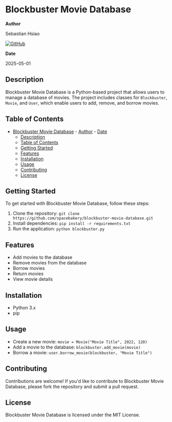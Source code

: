 # Blockbuster Movie Database

**Author**

Sebastian Hsiao

[![GitHub](https://img.shields.io/badge/GitHub-spacebakery-blue.svg)](https://github.com/spacebakery)

**Date**

2025-05-01

## Description

Blockbuster Movie Database is a Python-based project that allows users to manage a database of movies. The project includes classes for `Blockbuster`, `Movie`, and `User`, which enable users to add, remove, and borrow movies.

## Table of Contents

- [Blockbuster Movie Database](#blockbuster-movie-database)
      - [Author](#author)
      - [Date](#date)
  - [Description](#description)
  - [Table of Contents](#table-of-contents)
  - [Getting Started](#getting-started)
  - [Features](#features)
  - [Installation](#installation)
  - [Usage](#usage)
  - [Contributing](#contributing)
  - [License](#license)

## Getting Started

To get started with Blockbuster Movie Database, follow these steps:

1. Clone the repository: `git clone https://github.com/spacebakery/blockbuster-movie-database.git`
2. Install dependencies: `pip install -r requirements.txt`
3. Run the application: `python blockbuster.py`

## Features

- Add movies to the database
- Remove movies from the database
- Borrow movies
- Return movies
- View movie details

## Installation

- Python 3.x
- pip

## Usage

- Create a new movie: `movie = Movie("Movie Title", 2022, 120)`
- Add a movie to the database: `blockbuster.add_movie(movie)`
- Borrow a movie: `user.borrow_movie(blockbuster, "Movie Title")`

## Contributing

Contributions are welcome! If you'd like to contribute to Blockbuster Movie Database, please fork the repository and submit a pull request.

## License

Blockbuster Movie Database is licensed under the MIT License.
